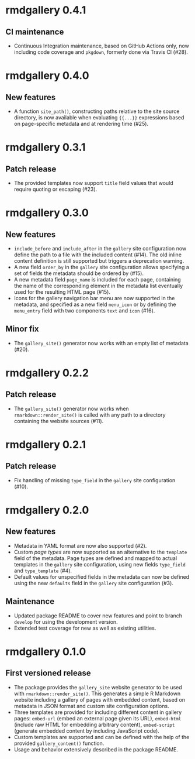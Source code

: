 # rmdgallery 0.4.1

## CI maintenance

- Continuous Integration maintenance, based on GitHub Actions only, now including code coverage and `pkgdown`, formerly done via Travis CI (#28).

# rmdgallery 0.4.0

## New features

- A function `site_path()`, constructing paths relative to the site source directory, is now available when evaluating `{{...}}` expressions based on page-specific metadata and at rendering time (#25).

# rmdgallery 0.3.1

## Patch release

- The provided templates now support `title` field values that would require quoting or escaping (#23).

# rmdgallery 0.3.0

## New features

- `include_before` and `include_after` in the `gallery` site configuration now define the path to a file with the included content (#14). The old inline content definition is still supported but triggers a deprecation warning.
- A new field `order_by` in the `gallery` site configuration allows specifying a set of fields the metadata should be ordered by (#15).
- A new metadata field `page_name` is included for each page, containing the name of the corresponding element in the metadata list eventually used for the resulting HTML page (#15).
- Icons for the gallery navigation bar menu are now supported in the metadata, and specified as a new field `menu_icon` or by defining the `menu_entry` field with two components `text` and `icon` (#16).

## Minor fix

- The `gallery_site()` generator now works with an empty list of metadata (#20).

# rmdgallery 0.2.2

## Patch release

- The `gallery_site()` generator now works when `rmarkdown::render_site()` is called with any path to a directory containing the website sources (#11).

# rmdgallery 0.2.1

## Patch release

- Fix handling of missing `type_field` in the `gallery` site configuration (#10).

# rmdgallery 0.2.0

## New features

- Metadata in YAML format are now also supported (#2).
- Custom _page types_ are now supported as an alternative to the `template` field of the metadata. Page types are defined and mapped to actual templates in the `gallery` site configuration, using new fields `type_field` and `type_template` (#4).
- Default values for unspecified fields in the metadata can now be defined using the new `defaults` field in the `gallery` site configuration (#3).

## Maintenance

- Updated package README to cover new features and point to branch `develop` for using the development version.
- Extended test coverage for new as well as existing utilities.

# rmdgallery 0.1.0

## First versioned release

- The package provides the `gallery_site` website generator to be used with `rmarkdown::render_site()`. This generates a simple R Markdown website including a gallery of pages with embedded content, based on metadata in JSON format and custom site configuration options.
- Three templates are provided for including different content in gallery pages: `embed-url` (embed an external page given its URL), `embed-html` (include raw HTML for embedding arbitrary content), `embed-script` (generate embedded content by including JavaScript code).
- Custom templates are supported and can be defined with the help of the provided `gallery_content()` function.
- Usage and behavior extensively described in the package README.
